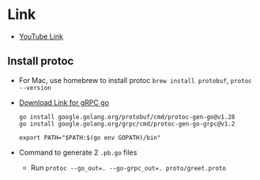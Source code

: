 # Link

- [YouTube Link](https://www.youtube.com/watch?v=a6G5-LUlFO4)

## Install protoc

- For Mac, use homebrew to install protoc `brew install protobuf`, `protoc --version`
- [Download Link for gRPC go](https://grpc.io/docs/languages/go/quickstart/)

  ```
  go install google.golang.org/protobuf/cmd/protoc-gen-go@v1.28
  go install google.golang.org/grpc/cmd/protoc-gen-go-grpc@v1.2

  export PATH="$PATH:$(go env GOPATH)/bin"
  ```
- Command to generate 2 `.pb.go` files
    - Run `protoc --go_out=. --go-grpc_out=. proto/greet.proto`
